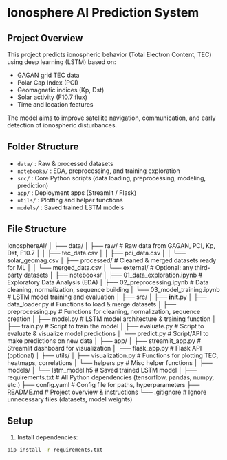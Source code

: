 # Ionosphere AI Prediction System

## Project Overview
This project predicts ionospheric behavior (Total Electron Content, TEC) using deep learning (LSTM) based on:
- GAGAN grid TEC data
- Polar Cap Index (PCI)
- Geomagnetic indices (Kp, Dst)
- Solar activity (F10.7 flux)
- Time and location features

The model aims to improve satellite navigation, communication, and early detection of ionospheric disturbances.

## Folder Structure
- `data/` : Raw & processed datasets
- `notebooks/` : EDA, preprocessing, and training exploration
- `src/` : Core Python scripts (data loading, preprocessing, modeling, prediction)
- `app/` : Deployment apps (Streamlit / Flask)
- `utils/` : Plotting and helper functions
- `models/` : Saved trained LSTM models

  
## File Structure
IonosphereAI/
│
├── data/
│   ├── raw/                   # Raw data from GAGAN, PCI, Kp, Dst, F10.7
│   │   ├── tec_data.csv
│   │   ├── pci_data.csv
│   │   └── solar_geomag.csv
│   ├── processed/             # Cleaned & merged datasets ready for ML
│   │   └── merged_data.csv
│   └── external/              # Optional: any third-party datasets
│
├── notebooks/
│   ├── 01_data_exploration.ipynb   # Exploratory Data Analysis (EDA)
│   ├── 02_preprocessing.ipynb      # Data cleaning, normalization, sequence building
│   └── 03_model_training.ipynb     # LSTM model training and evaluation
│
├── src/
│   ├── __init__.py
│   ├── data_loader.py          # Functions to load & merge datasets
│   ├── preprocessing.py        # Functions for cleaning, normalization, sequence creation
│   ├── model.py                # LSTM model architecture & training function
│   ├── train.py                # Script to train the model
│   ├── evaluate.py             # Script to evaluate & visualize model predictions
│   └── predict.py              # Script/API to make predictions on new data
│
├── app/
│   ├── streamlit_app.py        # Streamlit dashboard for visualization
│   └── flask_app.py            # Flask API (optional)
│
├── utils/
│   ├── visualization.py        # Functions for plotting TEC, heatmaps, correlations
│   └── helpers.py              # Misc helper functions
│
├── models/
│   └── lstm_model.h5           # Saved trained LSTM model
│
├── requirements.txt            # All Python dependencies (tensorflow, pandas, numpy, etc.)
├── config.yaml                 # Config file for paths, hyperparameters
├── README.md                   # Project overview & instructions
└── .gitignore                  # Ignore unnecessary files (datasets, model weights)


## Setup
1. Install dependencies:
```bash
pip install -r requirements.txt

